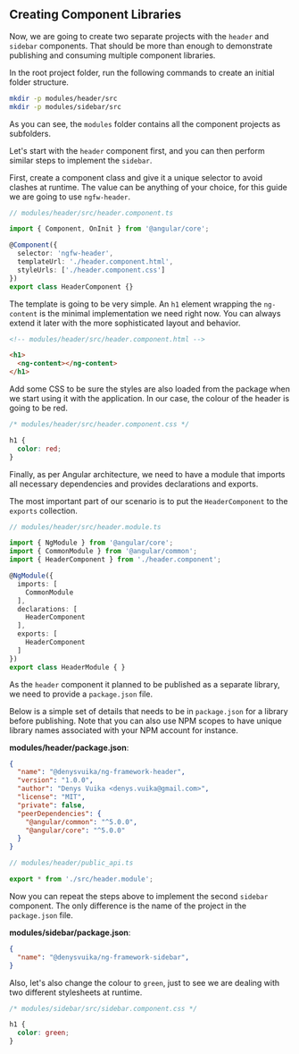 ## Creating Component Libraries

Now, we are going to create two separate projects with the `header` and `sidebar` components.
That should be more than enough to demonstrate publishing and consuming multiple component libraries.

In the root project folder, run the following commands to create an initial folder structure.

```sh
mkdir -p modules/header/src
mkdir -p modules/sidebar/src
```

As you can see, the `modules` folder contains all the component projects as subfolders.

Let's start with the `header` component first, and you can then perform similar steps to implement the `sidebar`.

First, create a component class and give it a unique selector to avoid clashes at runtime.
The value can be anything of your choice, for this guide we are going to use `ngfw-header`.

```ts
// modules/header/src/header.component.ts

import { Component, OnInit } from '@angular/core';

@Component({
  selector: 'ngfw-header',
  templateUrl: './header.component.html',
  styleUrls: ['./header.component.css']
})
export class HeaderComponent {}
```

The template is going to be very simple. An `h1` element wrapping the `ng-content` is the minimal implementation we need right now.
You can always extend it later with the more sophisticated layout and behavior.

```html
<!-- modules/header/src/header.component.html -->

<h1>
  <ng-content></ng-content>
</h1>
```

Add some CSS to be sure the styles are also loaded from the package when we start using it with the application.
In our case, the colour of the header is going to be red.

```css
/* modules/header/src/header.component.css */

h1 {
  color: red;
}
```

Finally, as per Angular architecture, we need to have a module
that imports all necessary dependencies and provides declarations and exports.

The most important part of our scenario is to put the `HeaderComponent` to the `exports` collection.

```ts
// modules/header/src/header.module.ts

import { NgModule } from '@angular/core';
import { CommonModule } from '@angular/common';
import { HeaderComponent } from './header.component';

@NgModule({
  imports: [
    CommonModule
  ],
  declarations: [
    HeaderComponent
  ],
  exports: [
    HeaderComponent
  ]
})
export class HeaderModule { }
```

As the `header` component it planned to be published as a separate library, we need to provide a `package.json` file.

Below is a simple set of details that needs to be in `package.json` for a library before publishing.
Note that you can also use NPM scopes to have unique library names associated with your NPM account for instance.

**modules/header/package.json**:

```json
{
  "name": "@denysvuika/ng-framework-header",
  "version": "1.0.0",
  "author": "Denys Vuika <denys.vuika@gmail.com>",
  "license": "MIT",
  "private": false,
  "peerDependencies": {
    "@angular/common": "^5.0.0",
    "@angular/core": "^5.0.0"
  }
}
```

```ts
// modules/header/public_api.ts

export * from './src/header.module';
```

Now you can repeat the steps above to implement the second `sidebar` component.
The only difference is the name of the project in the `package.json` file.

**modules/sidebar/package.json**:

```json
{
  "name": "@denysvuika/ng-framework-sidebar",
}
```

Also, let's also change the colour to `green`, just to see we are dealing with two different stylesheets at runtime.

```css
/* modules/sidebar/src/sidebar.component.css */

h1 {
  color: green;
}
```
